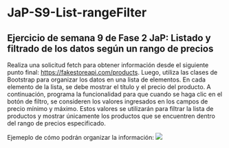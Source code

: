 # JaP-S9-List-rangeFilter

## Ejercicio de semana 9 de Fase 2 JaP: Listado y filtrado de los datos según un rango de precios

Realiza una solicitud fetch para obtener información desde el siguiente punto final: https://fakestoreapi.com/products. Luego, utiliza las clases de Bootstrap para organizar los datos en una lista de elementos. En cada elemento de la lista, se debe mostrar el título y el precio del producto. A continuación, programa la funcionalidad para que cuando se haga clic en el botón de filtro, se consideren los valores ingresados en los campos de precio mínimo y máximo. Estos valores se utilizarán para filtrar la lista de productos y mostrar únicamente los productos que se encuentren dentro del rango de precios especificado.

Ejemeplo de cómo podrán organizar la información:
<img src='https://github.com/uscudum/JaP-S9-List-rangeFilter/blob/main/Listado.PNG' />
